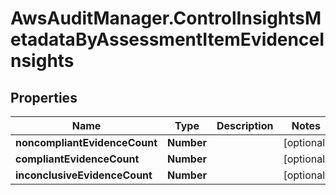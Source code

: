 # AwsAuditManager.ControlInsightsMetadataByAssessmentItemEvidenceInsights

## Properties

Name | Type | Description | Notes
------------ | ------------- | ------------- | -------------
**noncompliantEvidenceCount** | **Number** |  | [optional] 
**compliantEvidenceCount** | **Number** |  | [optional] 
**inconclusiveEvidenceCount** | **Number** |  | [optional] 


